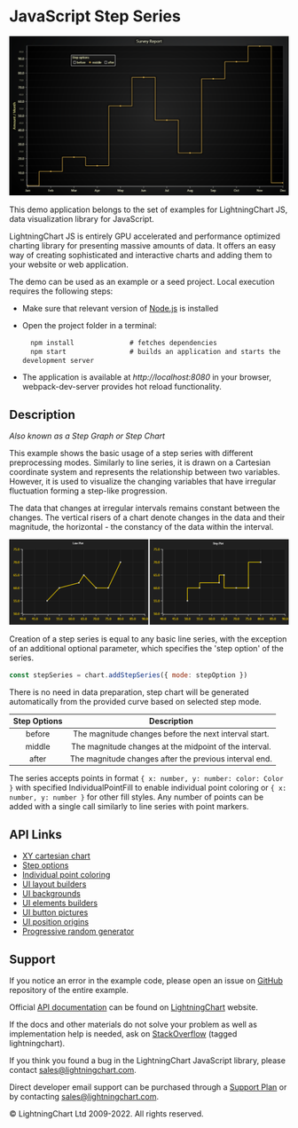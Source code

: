 # JavaScript Step Series

![JavaScript Step Series](stepPlot-darkGold.png)

This demo application belongs to the set of examples for LightningChart JS, data visualization library for JavaScript.

LightningChart JS is entirely GPU accelerated and performance optimized charting library for presenting massive amounts of data. It offers an easy way of creating sophisticated and interactive charts and adding them to your website or web application.

The demo can be used as an example or a seed project. Local execution requires the following steps:

-   Make sure that relevant version of [Node.js](https://nodejs.org/en/download/) is installed
-   Open the project folder in a terminal:

          npm install              # fetches dependencies
          npm start                # builds an application and starts the development server

-   The application is available at _http://localhost:8080_ in your browser, webpack-dev-server provides hot reload functionality.


## Description

_Also known as a Step Graph or Step Chart_

This example shows the basic usage of a step series with different preprocessing modes. Similarly to line series, it is drawn on a Cartesian coordinate system and represents the relationship between two variables. However, it is used to visualize the changing variables that have irregular fluctuation forming a step-like progression.

The data that changes at irregular intervals remains constant between the changes. The vertical risers of a chart denote changes in the data and their magnitude, the horizontal - the constancy of the data within the interval.

![](./assets/comparison.png 'Line Chart vs. Step Chart')

Creation of a step series is equal to any basic line series, with the exception of an additional optional parameter, which specifies the 'step option' of the series.

```javascript
const stepSeries = chart.addStepSeries({ mode: stepOption })
```

There is no need in data preparation, step chart will be generated automatically from the provided curve based on selected step mode.

| Step Options |                      Description                       |
| :----------: | :----------------------------------------------------: |
|    before    | The magnitude changes before the next interval start.  |
|    middle    | The magnitude changes at the midpoint of the interval. |
|    after     | The magnitude changes after the previous interval end. |

The series accepts points in format `{ x: number, y: number: color: Color }` with specified IndividualPointFill to enable individual point coloring or `{ x: number, y: number }` for other fill styles. Any number of points can be added with a single call similarly to line series with point markers.


## API Links

* [XY cartesian chart]
* [Step options]
* [Individual point coloring]
* [UI layout builders]
* [UI backgrounds]
* [UI elements builders]
* [UI button pictures]
* [UI position origins]
* [Progressive random generator]


## Support

If you notice an error in the example code, please open an issue on [GitHub][0] repository of the entire example.

Official [API documentation][1] can be found on [LightningChart][2] website.

If the docs and other materials do not solve your problem as well as implementation help is needed, ask on [StackOverflow][3] (tagged lightningchart).

If you think you found a bug in the LightningChart JavaScript library, please contact sales@lightningchart.com.

Direct developer email support can be purchased through a [Support Plan][4] or by contacting sales@lightningchart.com.

[0]: https://github.com/Arction/
[1]: https://lightningchart.com/lightningchart-js-api-documentation/
[2]: https://lightningchart.com
[3]: https://stackoverflow.com/questions/tagged/lightningchart
[4]: https://lightningchart.com/support-services/

© LightningChart Ltd 2009-2022. All rights reserved.


[XY cartesian chart]: https://lightningchart.com/js-charts/api-documentation/v5.2.0/classes/ChartXY.html
[Step options]: https://lightningchart.com/js-charts/api-documentation/v5.2.0/enums/StepOptions.html
[Individual point coloring]: https://lightningchart.com/js-charts/api-documentation/v5.2.0/classes/IndividualPointFill.html
[UI layout builders]: https://lightningchart.com/js-charts/api-documentation/v5.2.0/variables/UILayoutBuilders.html
[UI backgrounds]: https://lightningchart.com/js-charts/api-documentation/v5.2.0/variables/UIBackgrounds.html
[UI elements builders]: https://lightningchart.com/js-charts/api-documentation/v5.2.0/variables/UIElementBuilders.html
[UI button pictures]: https://lightningchart.com/js-charts/api-documentation/v5.2.0/variables/UIButtonPictures.html
[UI position origins]: https://lightningchart.com/js-charts/api-documentation/v5.2.0/variables/UIOrigins.html
[Progressive random generator]: https://arction.github.io/xydata/classes/progressiverandomgenerator.html

